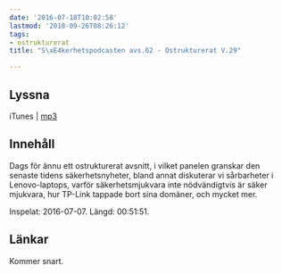 ```yaml
---
date: '2016-07-18T10:02:58'
lastmod: '2018-09-26T08:26:12'
tags:
- ostrukturerat
title: "S\xE4kerhetspodcasten avs.62 - Ostrukturerat V.29"

---
```

## Lyssna

iTunes \| [mp3](http://traffic.libsyn.com/sakerhetspodcasten/ostruktv27rev2.mp3)

## Innehåll

Dags för ännu ett ostrukturerat avsnitt, i vilket panelen granskar den senaste tidens
säkerhetsnyheter, bland annat diskuterar vi sårbarheter i Lenovo-laptops, varför
säkerhetsmjukvara inte nödvändigtvis är säker mjukvara, hur TP-Link tappade bort
sina domäner, och mycket mer.

Inspelat: 2016-07-07. Längd: 00:51:51.

## Länkar

Kommer snart.

